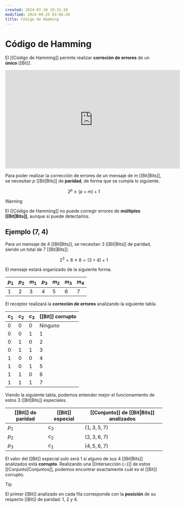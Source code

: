 ```yaml
---
created: 2024-07-10 19:31:10
modified: 2024-09-25 03:06:39
title: Código de Hamming
---
```


# Código de Hamming

El [[Código de Hamming]] permite realizar **correción de errores** de un **único** [[Bit]].

<iframe width="560" height="315" src="https://www.youtube.com/embed/WdmGSWrcMvM?si=71Gd14rEM9Y2m4cz" title="YouTube video player" frameborder="0" allow="accelerometer; autoplay; clipboard-write; encrypted-media; gyroscope; picture-in-picture; web-share" referrerpolicy="strict-origin-when-cross-origin" allowfullscreen></iframe>

Para poder realizar la corrección de errores de un mensaje de $m$ [[Bit|Bits]], se necesitan $p$ [[Bit|Bits]] de **paridad**, de forma que se cumpla lo siguiente.

$$
2^p \geq (p + m) + 1
$$

> [!warning]
> El [[Código de Hamming]] no puede corregir errores de **múltiples [[Bit|Bits]]**, aunque sí puede detectarlos.

## Ejemplo (7, 4)

Para un mensaje de $4$ [[Bit|Bits]], se necesitan $3$ [[Bit|Bits]] de paridad, siendo un total de $7$ [[Bit|Bits]].

$$
2^3 = 8 \geq 8 = (3 + 4) + 1
$$

El mensaje estará organizado de la siguiente forma.

| $p_1$ | $p_2$ | $m_1$ | $p_3$ | $m_2$ | $m_3$ | $m_4$ |
| ----- | ----- | ----- | ----- | ----- | ----- | ----- |
| 1     | 2     | 3     | 4     | 5     | 6     | 7     |

El receptor realizará la **correción de errores** analizando la siguiente tabla.

| $c_1$ | $c_2$ | $c_3$ | [[Bit]] corrupto |
| ----- | ----- | ----- | ---------------- |
| $0$   | $0$   | $0$   | Ninguno          |
| $0$   | $0$   | $1$   | 1                |
| $0$   | $1$   | $0$   | 2                |
| $0$   | $1$   | $1$   | 3                |
| $1$   | $0$   | $0$   | 4                |
| $1$   | $0$   | $1$   | 5                |
| $1$   | $1$   | $0$   | 6                |
| $1$   | $1$   | $1$   | 7                |

Viendo la siguiente tabla, podemos entender mejor el funcionamiento de estos $3$ [[Bit|Bits]] especiales.

| [[Bit]] de paridad | [[Bit]] especial | [[Conjunto]] de [[Bit\|Bits]] analizados |
| ------------------ | ---------------- | ---------------------------------------- |
| $p_1$              | $c_3$            | $(1, 3, 5, 7)$                           |
| $p_2$              | $c_2$            | $(2, 3, 6, 7)$                           |
| $p_3$              | $c_1$            | $(4, 5, 6, 7)$                           |

El valor del [[Bit]] especial solo será $1$ si alguno de sus $4$ [[Bit|Bits]] analizados está **corrupto**. Realizando una [[Intersección (∩)]] de estos [[Conjunto|Conjuntos]], podemos encontrar exactamente cuál es el [[Bit]] corrupto.

> [!tip]
> El primer [[Bit]] analizado en cada fila corresponde con la **posición** de su respecto [[Bit]] de paridad: $1$, $2$ y $4$.
